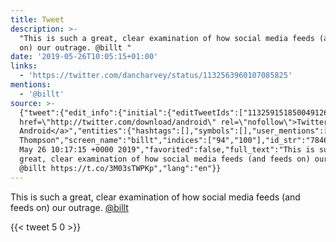 ```yaml
---
title: Tweet
description: >-
  "This is such a great, clear examination of how social media feeds (and feeds
  on) our outrage. @billt "
date: '2019-05-26T10:05:15+01:00'
links:
  - 'https://twitter.com/dancharvey/status/1132563960107085825'
mentions:
  - '@billt'
source: >-
  {"tweet":{"edit_info":{"initial":{"editTweetIds":["1132591518500491266"],"editableUntil":"2019-05-26T11:17:15.200Z","editsRemaining":"5","isEditEligible":true}},"retweeted":false,"source":"<a
  href=\"http://twitter.com/download/android\" rel=\"nofollow\">Twitter for
  Android</a>","entities":{"hashtags":[],"symbols":[],"user_mentions":[{"name":"Bill
  Thompson","screen_name":"billt","indices":["94","100"],"id_str":"784609","id":"784609"}],"urls":[{"url":"https://t.co/3M03sTWPKp","expanded_url":"https://twitter.com/dancharvey/status/1132563960107085825","display_url":"twitter.com/dancharvey/sta…","indices":["101","124"]}]},"display_text_range":["0","124"],"favorite_count":"5","id_str":"1132591518500491266","truncated":false,"retweet_count":"0","id":"1132591518500491266","possibly_sensitive":false,"created_at":"Sun
  May 26 10:17:15 +0000 2019","favorited":false,"full_text":"This is such a
  great, clear examination of how social media feeds (and feeds on) our outrage.
  @billt https://t.co/3M03sTWPKp","lang":"en"}}
---
```

This is such a great, clear examination of how social media feeds (and feeds on) our outrage. [@billt](https://twitter.com/@billt) 
    
{{< tweet 5 0 >}}
    
